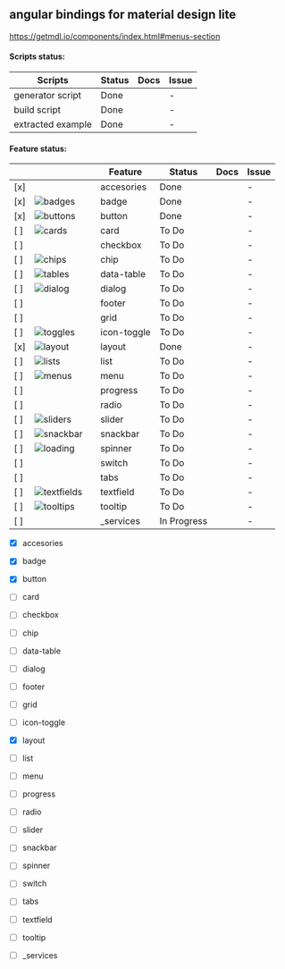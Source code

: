 ## angular bindings for material design lite
https://getmdl.io/components/index.html#menus-section

#### Scripts status:

| Scripts          | Status                              | Docs         | Issue          |
|------------------|-------------------------------------|--------------|----------------|
| generator script |                             Done    |              |              - |
| build script     |                             Done    |              |              - |
| extracted example|                             Done    |              |              - |


#### Feature status:
|     |                                                                   |  | Feature          | Status                              | Docs         | Issue          |
|-----|-------------------------------------------------------------------|--|------------------|-------------------------------------|--------------|----------------|
| [x] |                                                                   |  | accesories       |                             Done    |              |              - |
| [x] | ![badges](https://getmdl.io/assets/comp_badges.png)               |  | badge            |                             Done    |              |              - |
| [x] | ![buttons](https://getmdl.io/assets/comp_buttons.png)             |  | button           |                             Done    |              |              - |
| [ ] | ![cards](https://getmdl.io/assets/comp_cards.png)                 |  | card             |                            To Do    |              |              - |
| [ ] |                                                                   |  | checkbox         |                            To Do    |              |              - |
| [ ] | ![chips](https://getmdl.io/assets/comp_chips.png)                 |  | chip             |                            To Do    |              |              - |
| [ ] | ![tables](https://getmdl.io/assets/comp_tables.png)               |  | data-table       |                            To Do    |              |              - |
| [ ] | ![dialog](https://getmdl.io/assets/comp_dialog.png)               |  | dialog           |                            To Do    |              |              - |
| [ ] |                                                                   |  | footer           |                            To Do    |              |              - |
| [ ] |                                                                   |  | grid             |                            To Do    |              |              - |
| [ ] | ![toggles](https://getmdl.io/assets/comp_toggles.png)             |  | icon-toggle      |                            To Do    |              |              - |
| [x] | ![layout](https://getmdl.io/assets/comp_layout.png)               |  | layout           |                             Done    |              |              - |
| [ ] | ![lists](https://getmdl.io/assets/comp_lists.png)                 |  | list             |                            To Do    |              |              - |
| [ ] | ![menus](https://getmdl.io/assets/comp_menus.png)                 |  | menu             |                            To Do    |              |              - |
| [ ] |                                                                   |  | progress         |                            To Do    |              |              - |
| [ ] |                                                                   |  | radio            |                            To Do    |              |              - |
| [ ] | ![sliders](https://getmdl.io/assets/comp_sliders.png)             |  | slider           |                            To Do    |              |              - |
| [ ] | ![snackbar](https://getmdl.io/assets/comp_snackbar.png)           |  | snackbar         |                            To Do    |              |              - |
| [ ] | ![loading](https://getmdl.io/assets/comp_loading.png)             |  | spinner          |                            To Do    |              |              - |
| [ ] |                                                                   |  | switch           |                            To Do    |              |              - |
| [ ] |                                                                   |  | tabs             |                            To Do    |              |              - |
| [ ] | ![textfields](https://getmdl.io/assets/comp_textfields.png)       |  | textfield        |                            To Do    |              |              - |
| [ ] | ![tooltips](https://getmdl.io/assets/comp_tooltips.png)           |  | tooltip          |                            To Do    |              |              - |
| [ ] |                                                                   |  | _services        |                        In Progress  |              |              - |


- [x] accesories 
- [x] badge      
- [x] button     
- [ ] card       
- [ ] checkbox   
- [ ] chip       
- [ ] data-table 
- [ ] dialog     
- [ ] footer     
- [ ] grid       
- [ ] icon-toggle
- [x] layout     
- [ ] list       
- [ ] menu       
- [ ] progress   
- [ ] radio      
- [ ] slider     
- [ ] snackbar   
- [ ] spinner    
- [ ] switch     
- [ ] tabs       
- [ ] textfield  
- [ ] tooltip    
- [ ] _services  









